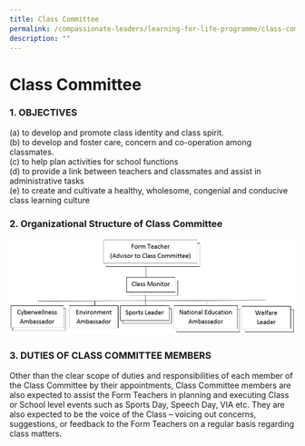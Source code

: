 ```yaml
---
title: Class Committee
permalink: /compassionate-leaders/learning-for-life-programme/class-committee/
description: ""
---
```


# **Class Committee**

### 1\. OBJECTIVES


(a) to develop and promote class identity and class spirit.   
(b) to develop and foster care, concern and co-operation among classmates.  
(c) to help plan activities for school functions  
(d) to provide a link between teachers and classmates and assist in administrative tasks  
(e) to create and cultivate a healthy, wholesome, congenial and conducive class learning culture  

  

### 2\. Organizational Structure of Class Committee

![](/images/Class%20Committee%20Structure.jpg)


### 3\. DUTIES OF CLASS COMMITTEE MEMBERS

Other than the clear scope of duties and responsibilities of each member of the Class Committee by their appointments, Class Committee members are also expected to assist the Form Teachers in planning and executing Class or School level events such as Sports Day, Speech Day, VIA etc. They are also expected to be the voice of the Class – voicing out concerns, suggestions, or feedback to the Form Teachers on a regular basis regarding class matters.